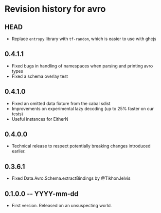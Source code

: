 # Revision history for avro

## HEAD

- Replace `entropy` library with `tf-random`, which is easier to use with ghcjs

## 0.4.1.1

- Fixed bugs in handling of namespaces when parsing and printing avro types
- Fixed a schema overlay test

## 0.4.1.0

- Fixed an omitted data fixture from the cabal sdist
- Improvements on experimental lazy decoding (up to 25% faster on our tests)
- Useful instances for EitherN

## 0.4.0.0

- Technical release to respect potentially breaking changes introduced earlier.

## 0.3.6.1

- Fixed Data.Avro.Schema.extractBindings by @TikhonJelvis

## 0.1.0.0  -- YYYY-mm-dd

- First version. Released on an unsuspecting world.
